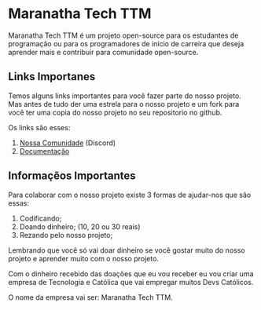 # Maranatha Tech TTM

Maranatha Tech TTM é um projeto open-source para os estudantes de programação ou para os programadores de inicio de carreira que deseja aprender mais e contribuir para comunidade open-source.

## Links Importanes

Temos alguns links importantes para você fazer parte do nosso projeto. Mas antes de tudo der uma estrela para o nosso projeto e um fork para você ter uma copia do nosso projeto no seu repositorio no github.

Os links são esses:

1. [Nossa Comunidade](https://discord.gg/PkkxbE4U) (Discord)
2. [Documentação](https://github.com/Ninho12/)

## Informaçẽos Importantes

Para colaborar com o nosso projeto existe 3 formas de ajudar-nos que são essas:

1. Codificando;
2. Doando dinheiro; (10, 20 ou 30 reais)
3. Rezando pelo nosso projeto;

Lembrando que você só vai doar dinheiro se você gostar muito do nosso projeto e aprender muito com o nosso projeto.

Com o dinheiro recebido das doações que eu vou receber eu vou criar uma empresa de Tecnologia e Católica que vai empregar muitos Devs Católicos.

O nome da empresa vai ser: Maranatha Tech TTM.